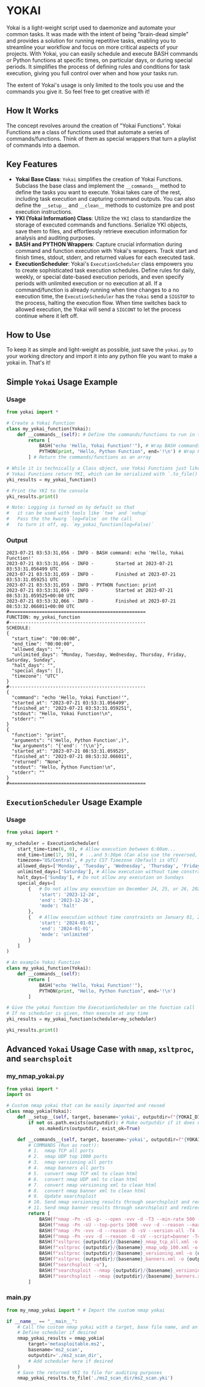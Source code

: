 # YOKAI

Yokai is a light-weight script used to daemonize and automate your common tasks. It was made with the intent of being "brain-dead simple" and provides a solution for running repetitive tasks, enabling you to streamline your workflow and focus on more critical aspects of your projects. With Yokai, you can easily schedule and execute BASH commands or Python functions at specific times, on particular days, or during special periods. It simplifies the process of defining rules and conditions for task execution, giving you full control over when and how your tasks run.

The extent of Yokai's usage is only limited to the tools you use and the commands you give it. So feel free to get creative with it!

## How It Works

The concept revolves around the creation of "Yokai Functions". Yokai Functions are a class of functions used that automate a series of commands/functions. Think of them as special wrappers that turn a playlist of commands into a daemon.

## Key Features

- **Yokai Base Class**: `Yokai` simplifies the creation of Yokai Functions. Subclass the base class and implement the `__commands__` method to define the tasks you want to execute. Yokai takes care of the rest, including task execution and capturing command outputs. You can also define the `__setup__` and `__clean__` methods to customize pre and post execution instructions.
- **YKI (Yokai Information) Class**: Utilize the `YKI` class to standardize the storage of executed commands and functions. Serialize YKI objects, save them to files, and effortlessly retrieve execution information for analysis and auditing purposes.
- **BASH and PYTHON Wrappers**: Capture crucial information during command and function execution with Yokai's wrappers. Track start and finish times, stdout, stderr, and returned values for each executed task.
- **ExecutionScheduler**: Yokai's `ExecutionScheduler` class empowers you to create sophisticated task execution schedules. Define rules for daily, weekly, or special date-based execution periods, and even specify periods with unlimited execution or no execution at all. If a command/function is already running when time changes to a no execution time, the `ExecutionScheduler` has the `Yokai` send a `SIGSTOP` to the process, halting the execution flow. When time switches back to allowed execution, the Yokai will send a `SIGCONT` to let the process continue where it left off.

## How to Use
To keep it as simple and light-weight as possible, just save the `yokai.py` to your working directory and import it into any python file you want to make a yokai in. That's it!

## Simple `Yokai` Usage Example
### Usage
```python
from yokai import *

# Create a Yokai Function
class my_yokai_function(Yokai):
    def __commands__(self): # Define the commands/functions to run in this method
        return [
            BASH("echo 'Hello, Yokai Function!'"), # Wrap BASH commands with the BASH wrapper
            PYTHON(print, "Hello, Python Function", end='!\n') # Wrap Python funcs with the PYTHON wrapper
        ] # Return the commands/functions as an array

# While it is technically a Class object, use Yokai Functions just like a normal Python Function
# Yokai Functions return YKI, which can be serialized with `.to_file()` and deserialized with `.from_file()`
yki_results = my_yokai_function()

# Print the YKI to the console
yki_results.print()

# Note: Logging is turned on by default so that
#   it can be used with tools like `tee` and `nohup`
#   Pass the the kwarg `log=False` on the call
#   to turn it off, eg. `my_yokai_function(log=False)`
```

### Output
```
2023-07-21 03:53:31,056 - INFO - BASH command: echo 'Hello, Yokai Function!'
2023-07-21 03:53:31,056 - INFO -        Started at 2023-07-21 03:53:31.056499 UTC
2023-07-21 03:53:31,059 - INFO -        Finished at 2023-07-21 03:53:31.059251 UTC
2023-07-21 03:53:31,059 - INFO - PYTHON function: print 
2023-07-21 03:53:31,059 - INFO -        Started at 2023-07-21 08:53:31.059525+00:00 UTC
2023-07-21 03:53:32,066 - INFO -        Finished at 2023-07-21 08:53:32.066011+00:00 UTC
#==================================================
FUNCTION: my_yokai_function
#--------------------------------------------------
SCHEDULE:
{
  "start_time": "00:00:00",
  "end_time": "00:00:00",
  "allowed_days": "",
  "unlimited_days": "Monday, Tuesday, Wednesday, Thursday, Friday, Saturday, Sunday",
  "halt_days": "",
  "special_days": [],
  "timezone": "UTC"
}
#--------------------------------------------------
{
  "command": "echo 'Hello, Yokai Function!'",
  "started_at": "2023-07-21 03:53:31.056499",
  "finished_at": "2023-07-21 03:53:31.059251",
  "stdout": "Hello, Yokai Function!\n",
  "stderr": ""
}
{
  "function": "print",
  "arguments": "('Hello, Python Function',)",
  "kw_arguments": "{'end': '!\\n'}",
  "started_at": "2023-07-21 08:53:31.059525",
  "finished_at": "2023-07-21 08:53:32.066011",
  "returned": "None",
  "stdout": "Hello, Python Function!\n",
  "stderr": ""
}
#==================================================
```

## `ExecutionScheduler` Usage Example
### Usage
```python
from yokai import *

my_scheduler = ExecutionScheduler(
    start_time=time(6, 0), # Allow execution between 6:00am...
    end_time=time(17, 30), # ...and 5:30pm (Can also use the reversed, eg. start at 17:30 and end at 6:00 for execution on the off-hours)
    timezone='US/Central', # pytz CST Timezone (Default is UTC)
    allowed_days=['Monday', 'Tuesday', 'Wednesday', 'Thursday', 'Friday'], # Allow execution with time constraintes on weekdays
    unlimited_days=['Saturday'], # Allow execution without time constraints on Saturdays
    halt_days=['Sunday'], # Do not allow any execution on Sundays
    special_days=[
        {   # Do not allow any execution on December 24, 25, or 26, 2023
            'start': '2023-12-24', 
            'end': '2023-12-26', 
            'mode': 'halt'
        },
        {   # Allow execution without time constraints on January 01, 2024
            'start': '2024-01-01', 
            'end': '2024-01-01', 
            'mode': 'unlimited'
        }
    ]
)

# An example Yokai Function
class my_yokai_function(Yokai):
    def __commands__(self):
        return [
            BASH("echo 'Hello, Yokai Function!'"),
            PYTHON(print, "Hello, Python Function", end='!\n')
        ]

# Give the yokai function the ExecutionScheduler on the function call
# If no scheduler is given, then execute at any time
yki_results = my_yokai_function(scheduler=my_scheduler)

yki_results.print()
```

## Advanced `Yokai` Usage Case with `nmap`, `xsltproc`, and `searchsploit`
### my_nmap_yokai.py
```python
from yokai import *
import os

# Custom nmap yokai that can be easily imported and reused
class nmap_yokia(Yokai):
    def __setup__(self, target, basename='yokai', outputdir=f"{YOKAI_DIR}/output"):
        if not os.path.exists(outputdir): # Make outputdir if it does not already exist
            os.makedirs(outputdir, exist_ok=True)

    def __commands__(self, target, basename='yokai', outputdir=f"{YOKAI_DIR}/output"):
        # COMMANDS (Run as root!):
        # 1.  nmap TCP all ports
        # 2.  nmap UDP top 1000 ports
        # 3.  nmap versioning all ports
        # 4.  nmap banners all ports
        # 5.  convert nmap TCP xml to clean html
        # 6.  convert nmap UDP xml to clean html
        # 7.  convert nmap versioning xml to clean html
        # 8.  convert nmap banner xml to clean html
        # 9.  Update searchsploit
        # 10. Send nmap versioning results through searchsploit and redirect to txt
        # 11. Send nmap banner results through searchsploit and redirect to txt
        return [
            BASH(f"nmap -Pn -sS -p- --open -vvv -d -T3 --min-rate 500 -oA {outputdir}/{basename}_nmap_tcp_all {target}"),
            BASH(f"nmap -Pn -sU --top-ports 1000 -vvv -d --reason --max-retries 2 -T3 --min-rate 500 -oA {outputdir}/{basename}_nmap_udp_100 {target}"),
            BASH(f"nmap -Pn -vvv -d --reason -O -sV --version-all -T4 --min-rate 1000 -oA {outputdir}/{basename}_versioning {target}"),
            BASH(f"nmap -Pn -vvv -d --reason -O -sV --script=banner -T4 --min-rate 1000 -oA {outputdir}/{basename}_banners {target}"),
            BASH(f"xsltproc {outputdir}/{basename}_nmap_tcp_all.xml -o {outputdir}/{basename}_nmap_tcp_all.html"),
            BASH(f"xsltproc {outputdir}/{basename}_nmap_udp_100.xml -o {outputdir}/{basename}_nmap_udp_1000.html"),
            BASH(f"xsltproc {outputdir}/{basename}_versioning.xml -o {outputdir}/{basename}_versioning.html"),
            BASH(f"xsltproc {outputdir}/{basename}_banners.xml -o {outputdir}/{basename}_banners.html"),
            BASH(f"searchsploit -u"),
            BASH(f"searchsploit --nmap {outputdir}/{basename}_versioning.xml > {outputdir}/{basename}_v_searchsploit.txt"),
            BASH(f"searchsploit --nmap {outputdir}/{basename}_banners.xml > {outputdir}/{basename}_b_searchsploit.txt"),
        ]
```
### main.py
```python
from my_nmap_yokai import * # Import the custom nmap yokai

if __name__ == "__main__":
    # Call the custom nmap yokai with a target, base file name, and an output directory
    # Define scheduler if desired
    nmap_yokai_results = nmap_yokia(
        target='metasploitable.ms2',
        basename='ms2_scan',
        outputdir='./ms2_scan_dir',
        # Add scheduler here if desired
    )
    # Save the returned YKI to file for auditing purposes
    nmap_yokai_results.to_file('./ms2_scan_dir/ms2_scan.yki')

```



# 
